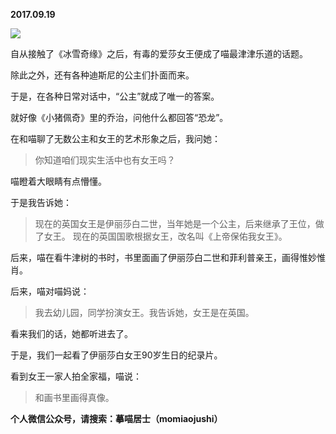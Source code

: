 
          
            
**2017.09.19**



![](//upload-images.jianshu.io/upload_images/51001-6119c199da901d58.png)




自从接触了《冰雪奇缘》之后，有毒的爱莎女王便成了喵最津津乐道的话题。

除此之外，还有各种迪斯尼的公主们扑面而来。

于是，在各种日常对话中，“公主”就成了唯一的答案。

就好像《小猪佩奇》里的乔治，问他什么都回答“恐龙”。

在和喵聊了无数公主和女王的艺术形象之后，我问她：
>你知道咱们现实生活中也有女王吗？



喵瞪着大眼睛有点懵懂。

于是我告诉她：
>现在的英国女王是伊丽莎白二世，当年她是一个公主，后来继承了王位，做了女王。
现在的英国国歌根据女王，改名叫《上帝保佑我女王》。



后来，喵在看牛津树的书时，书里面画了伊丽莎白二世和菲利普亲王，画得惟妙惟肖。

后来，喵对喵妈说：
>我去幼儿园，同学扮演女王。我告诉她，女王是在英国。



看来我们的话，她都听进去了。

于是，我们一起看了伊丽莎白女王90岁生日的纪录片。

看到女王一家人拍全家福，喵说：
>和画书里画得真像。




**个人微信公众号，请搜索：摹喵居士（momiaojushi）**

          
        